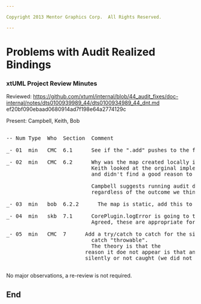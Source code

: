 ```yaml
---

Copyright 2013 Mentor Graphics Corp.  All Rights Reserved.

---
```


# Problems with Audit Realized Bindings
### xtUML Project Review Minutes

Reviewed:  https://github.com/xtuml/internal/blob/44_audit_fixes/doc-internal/notes/dts0100939989_44/dts0100934989_44_dnt.md
ef20bf090ebaad0680914ad7f198e64a2774129c

Present:  Campbell, Keith, Bob

<pre>

-- Num Type  Who  Section  Comment

_- 01  min   CMC  6.1      See if the ".add" pushes to the front or back, we would like it to be pushed to the front of the collection

_- 02  min   CMC  6.2      Why was the map created locally if it was never necessary?
                           Keith looked at the orginal implementation and also looked at the orginal design note
						   and didn't find a good reason to keep it.
						   
						   Campbell suggests running audit during verifier execution.  He thinks that may be the reason.  However, 
						   regardless of the outcome we think this solution is good.
						   
_- 03  min   bob  6.2.2      The map is static, add this to "private class member".  This means the fact it is private, while important is not the only important thing to consider.  It will hold it's value across invocations.

_- 04  min   skb  7.1      CorePlugin.logError is going to the log.  Keith suggests some should go to the console.
                           Agreed, these are appropriate for these errors are console.

_- 05  min   CMC  7      Add a try/catch to catch for the situation where a dialog does not appear.  Perhaps simply 
                           catch "throwable".
						   The theory is that the
                         reason it doe not appear is that an exception is being thrown that is being caught and handled 
						 silently or not caught (we did not get an error log).  

</pre>
   
No major observations, a re-review is not required.


End
---
